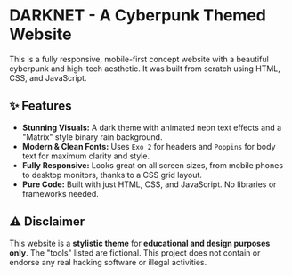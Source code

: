 # DARKNET - A Cyberpunk Themed Website

This is a fully responsive, mobile-first concept website with a beautiful cyberpunk and high-tech aesthetic. It was built from scratch using HTML, CSS, and JavaScript.

## ✨ Features

- **Stunning Visuals:** A dark theme with animated neon text effects and a "Matrix" style binary rain background.
- **Modern & Clean Fonts:** Uses `Exo 2` for headers and `Poppins` for body text for maximum clarity and style.
- **Fully Responsive:** Looks great on all screen sizes, from mobile phones to desktop monitors, thanks to a CSS grid layout.
- **Pure Code:** Built with just HTML, CSS, and JavaScript. No libraries or frameworks needed.

## ⚠️ Disclaimer

This website is a **stylistic theme** for **educational and design purposes only**. The "tools" listed are fictional. This project does not contain or endorse any real hacking software or illegal activities.
